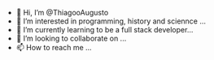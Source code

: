 - 👋 Hi, I’m @ThiagooAugusto
- 👀 I’m interested in programming, history and sciennce ...
- 🌱 I’m currently learning to be a full stack developer...
- 💞️ I’m looking to collaborate on  ...
- 📫 How to reach me ...

<!---
ThiagooAugusto/ThiagooAugusto is a ✨ special ✨ repository because its `README.md` (this file) appears on your GitHub profile.
You can click the Preview link to take a look at your changes.
--->
